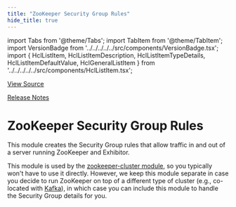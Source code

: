 ```yaml
---
title: "ZooKeeper Security Group Rules"
hide_title: true
---
```


import Tabs from '@theme/Tabs';
import TabItem from '@theme/TabItem';
import VersionBadge from '../../../../../src/components/VersionBadge.tsx';
import { HclListItem, HclListItemDescription, HclListItemTypeDetails, HclListItemDefaultValue, HclGeneralListItem } from '../../../../../src/components/HclListItem.tsx';

<a href="https://github.com/gruntwork-io/terraform-aws-zookeeper/tree/main/modules%2Fzookeeper-security-group-rules" className="link-button" title="View the source code for this module in GitHub.">View Source</a>

<a href="https://github.com/gruntwork-io/terraform-aws-zookeeper/releases?q=" className="link-button" title="Release notes for only the service catalog versions which impacted this service.">Release Notes</a>

# ZooKeeper Security Group Rules

This module creates the Security Group rules that allow traffic in and out of a server running ZooKeeper and Exhibitor.

This module is used by the [zookeeper-cluster module](https://github.com/gruntwork-io/terraform-aws-zookeeper/tree/main/modules/zookeeper-cluster), so you typically won't have to use
it directly. However, we keep this module separate in case you decide to run ZooKeeper on top of a different type of
cluster (e.g., co-located with [Kafka](https://github.com/gruntwork-io/terraform-aws-kafka)), in which case you can include
this module to handle the Security Group details for you.


<!-- ##DOCS-SOURCER-START
{
  "originalSources": [
    "https://github.com/gruntwork-io/terraform-aws-zookeeper/tree/modules%2Fzookeeper-security-group-rules%2Freadme.md",
    "https://github.com/gruntwork-io/terraform-aws-zookeeper/tree/modules%2Fzookeeper-security-group-rules%2Fvariables.tf",
    "https://github.com/gruntwork-io/terraform-aws-zookeeper/tree/modules%2Fzookeeper-security-group-rules%2Foutputs.tf"
  ],
  "sourcePlugin": "module-catalog-api",
  "hash": "1d1fdfe148ba6ed4e24d97ac37ca1dcc"
}
##DOCS-SOURCER-END -->
